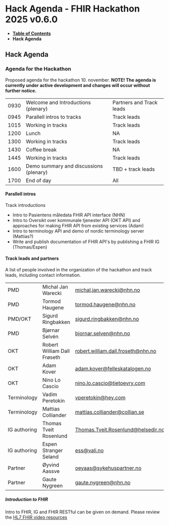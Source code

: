 # Hack Agenda - FHIR Hackathon 2025 v0.6.0

* [**Table of Contents**](toc.md)
* **Hack Agenda**

## Hack Agenda

### Agenda for the Hackathon

Proposed agenda for the hackathon 10. november.
 **NOTE! The agenda is currently under active development and changes will occur without further notice.**

| | | |
| :--- | :--- | :--- |
| 0930 | Welcome and Introductions (plenary) | Partners and Track leads |
| 0945 | Parallell intros to tracks | Track leads |
| 1015 | Working in tracks | Track leads |
| 1200 | Lunch | NA |
| 1300 | Working in tracks | Track leads |
| 1430 | Coffee break | NA |
| 1445 | Working in tracks | Track leads |
| 1600 | Demo summary and discussions (plenary) | TBD + track leads |
| 1700 | End of day | All |

#### Parallell intros

Track introductions

* Intro to Pasientens måledata FHIR API interface (NHN)
* Intro to Oversikt over kommunale tjenester API (OKT API) and approaches for making FHIR API from existing services (Adam)
* Intro to terminology API and demo of nordic terminology server (Mattias?)
* Write and publish documentation of FHIR API's by publishing a FHIR IG (Thomas/Espen)

#### Track leads and partners

A list of people involved in the organization of the hackathon and track leads, including contact information.

| | | | |
| :--- | :--- | :--- | :--- |
| PMD | Michal Jan Warecki | [michal.jan.warecki@nhn.no](mailto:michal.jan.warecki@nhn.no) | NHN |
| PMD | Tormod Haugene | [tormod.haugene@nhn.no](mailto:tormod.haugene@nhn.no) | NHN |
| PMD/OKT | Sigurd Ringbakken | [sigurd.ringbakken@nhn.no](mailto:sigurd.ringbakken@nhn.no) | NHN |
| PMD | Bjørnar Selvén | [bjornar.selven@nhn.no](mailto:bjornar.selven@nhn.no) | NHN |
| OKT | Robert William Dall Frøseth | [robert.william.dall.froseth@nhn.no](mailto:robert.william.dall.froseth@nhn.no) | NHN |
| OKT | Adam Kover | [adam.kover@felleskatalogen.no](mailto:adam.kover@felleskatalogen.no) | Felleskatalogen |
| OKT | Nino Lo Cascio | [nino.lo.cascio@tietoevry.com](mailto:nino.lo.cascio@tietoevry.com) | Tietoevry |
| Terminology | Vadim Peretokin | [vperetokin@hey.com](mailto:vperetokin@hey.com) | Consultant |
| Terminology | Mattias Colliander | [mattias.colliander@collian.se](mailto:mattias.colliander@collian.se) | HL7 Sweden |
| IG authoring | Thomas Tveit Rosenlund | [Thomas.Tveit.Rosenlund@helsedir.no](mailto:Thomas.Tveit.Rosenlund@helsedir.no) | Helsedirektoratet |
| IG authoring | Espen Stranger Seland | [ess@vali.no](mailto:ess@vali.no>) | Vali AS |
| Partner | Øyvind Aassve | [oeyaas@sykehuspartner.no](mailto:oeyaas@sykehuspartner.no) | Sykehuspartner |
| Partner | Gaute Nygreen | [gaute.nygreen@nhn.no](mailto:gaute.nygreen@nhn.no) | NHN |

##### Introduction to FHIR

Intro to FHIR, IG and FHIR RESTful can be given on demand. Please review the [HL7 FHIR video resources](https://hl7norway.github.io/FHIR-hackathon-2025/currentbuild/index.html#preparations-for-participants)

